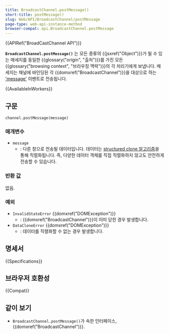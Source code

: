 ```yaml
---
title: BroadcastChannel.postMessage()
short-title: postMessage()
slug: Web/API/BroadcastChannel/postMessage
page-type: web-api-instance-method
browser-compat: api.BroadcastChannel.postMessage
---
```


{{APIRef("BroadCastChannel API")}}

**`BroadcastChannel.postMessage()`** 는 모든 종류의 {{jsxref("Object")}}가 될 수 있는 메세지를 동일한 {{glossary("origin", "출처")}}를 가진 모든 {{glossary("browsing context", "브라우징 맥락")}}의 각 처리기에게 보냅니다. 메세지는 채널에 바인딩된 각 {{domxref("BroadcastChannel")}}을 대상으로 하는 ['message'](/ko/docs/Web/API/BroadcastChannel/message_event) 이벤트로 전송됩니다.

{{AvailableInWorkers}}

## 구문

```js-nolint
channel.postMessage(message)
```

### 매개변수

- `message`
  - : 다른 창으로 전송될 데이터입니다. 데이터는 [structured clone 알고리즘](/ko/docs/Web/API/Web_Workers_API/Structured_clone_algorithm)을 통해 직렬화됩니다. 즉, 다양한 데이터 객체를 직접 직렬화하지 않고도 안전하게 전송할 수 있습니다.

### 반환 값

없음.

### 예외

- `InvalidStateError` {{domxref("DOMException")}}
  - : {{domxref("BroadcastChannel")}}이 이미 닫힌 경우 발생합니다.
- `DataCloneError` {{domxref("DOMException")}}
  - : 데이터를 직렬화할 수 없는 경우 발생합니다.

## 명세서

{{Specifications}}

## 브라우저 호환성

{{Compat}}

## 같이 보기

- `BroadcastChannel.postMessage()`가 속한 인터페이스, {{domxref("BroadcastChannel")}}.
